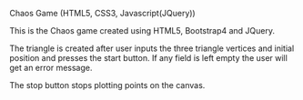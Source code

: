 Chaos Game (HTML5, CSS3, Javascript(JQuery))

This is the Chaos game created using HTML5, Bootstrap4 and JQuery.

The triangle is created after user inputs the three triangle vertices and initial position and presses the start button. If any field is left empty the user will get an error message.

The stop button stops plotting points on the canvas.

